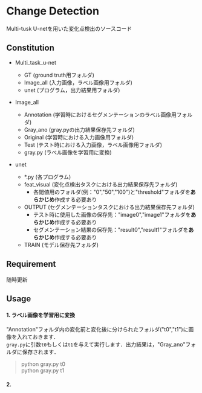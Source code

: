 # Change Detection
Multi-tusk U-netを用いた変化点検出のソースコード

## Constitution
- Multi_task_u-net
  - GT (ground truth用フォルダ)
  - Image_all (入力画像，ラベル画像用フォルダ)
  - unet (プログラム，出力結果用フォルダ)
  
- Image_all
  - Annotation (学習時におけるセグメンテーションのラベル画像用フォルダ)
  - Gray_ano (gray.pyの出力結果保存先フォルダ)
  - Original (学習時における入力画像用フォルダ)
  - Test (テスト時における入力画像，ラベル画像用フォルダ)
  - gray.py (ラベル画像を学習用に変換)
  
- unet
  - *.py (各プログラム)
  - feat_visual (変化点検出タスクにおける出力結果保存先フォルダ)
    - 各閾値用のフォルダ(例："0","50","100")と"threshold"フォルダを**あらかじめ**作成する必要あり
  - OUTPUT (セグメンテーションタスクにおける出力結果保存先フォルダ)
    - テスト時に使用した画像の保存先："image0","image1"フォルダを**あらかじめ**作成する必要あり
    - セグメンテーション結果の保存先："result0","result1"フォルダを**あらかじめ**作成する必要あり
  - TRAIN (モデル保存先フォルダ)

## Requirement
随時更新


## Usage


#### 1. ラベル画像を学習用に変換
"Annotation"フォルダ内の変化前と変化後に分けられたフォルダ("t0","t1")に画像を入れておきます．  
`gray.py`に引数`t0`もしくは`t1`を与えて実行します．出力結果は，"Gray_ano"フォルダに保存されます．
> python gray.py t0  
> python gray.py t1

#### 2. 
